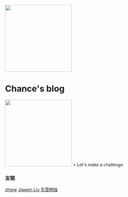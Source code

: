 <img width="220px" src="https://i.imgur.com/eVluHa0.jpg">

# Chance's blog

<img width="220px" src="https://images.cnblogs.com/cnblogs_com/chanceYu/1613483/o_191214071823timg.png">
> Let's make a challenge

### 友链
[zhww](http://myyzhww.cn:8090/)
[Jiawen Liu](https://javen-liu.github.io/)
[负雪明烛](https://blog.csdn.net/fuxuemingzhu/category_9278980.html)